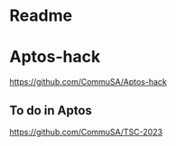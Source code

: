 # Readme

# Aptos-hack
https://github.com/CommuSA/Aptos-hack




## To do in Aptos
https://github.com/CommuSA/TSC-2023
